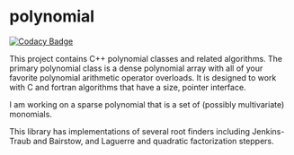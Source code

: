 # polynomial

[![Codacy Badge](https://api.codacy.com/project/badge/Grade/7f6bcfc8326a4dde8ff0d56069e94ed3)](https://app.codacy.com/app/emsr/polynomial?utm_source=github.com&utm_medium=referral&utm_content=emsr/polynomial&utm_campaign=Badge_Grade_Dashboard)

This project contains C++ polynomial classes and related algorithms.
The primary polynomial class is a dense polynomial array with all of your favorite
polynomial arithmetic operator overloads.
It is designed to work with C and fortran algorithms that have a size, pointer interface.

I am working on a sparse polynomial that is a set of (possibly multivariate) monomials.

This library has implementations of several root finders including Jenkins-Traub and Bairstow, and Laguerre and quadratic factorization steppers.
